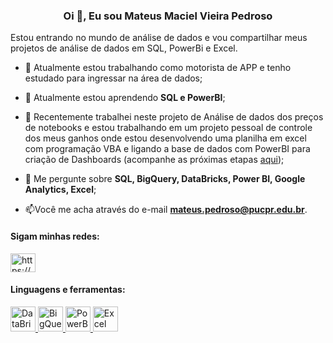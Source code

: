 
<h3 align="center">Oi 👋, Eu sou Mateus Maciel Vieira Pedroso</h3>
Estou entrando no mundo de análise de dados e vou compartilhar meus projetos de análise de dados em SQL, PowerBi e Excel.

- 🔭 Atualmente estou trabalhando como motorista de APP e tenho estudado para ingressar na área de dados;

- 🌱 Atualmente estou aprendendo **SQL e PowerBI**;

- 📝 Recentemente trabalhei neste projeto de Análise de dados dos preços de notebooks e estou trabalhando em um projeto pessoal de controle dos meus ganhos onde estou desenvolvendo uma planilha em excel com programação VBA e ligando a base de dados com PowerBI para criação de Dashboards (acompanhe as próximas etapas <a href="https://trello.com/invite/b/gcObkdHc/ATTI6a90c6c3bdfd06597cbc2bfbb4604225D04E403D/gerenciamento-uber">aqui</a>);

- 💬 Me pergunte sobre **SQL, BigQuery, DataBricks, Power BI, Google Analytics, Excel**;

- 📫Você me acha através do e-mail **mateus.pedroso@pucpr.edu.br**.

<h4 align="left">Sigam minhas redes:</h4>
<p align="left">
  <a href="https://www.linkedin.com/in/mateus-maciel-vieira-pedroso/" target="blank"><img align="center" src="https://raw.githubusercontent.com/rahuldkjain/github-profile-readme-generator/master/src/images/icons/Social/linked-in-alt.svg" alt="https://www.linkedin.com/in/luan-porphirio/" height="30" width="40" /></a>
</p>

<h4 align="left">Linguagens e ferramentas:</h4>
<p align="left"> <a href="https://www.databricks.com/" target="_blank"> <img src="https://static1.squarespace.com/static/5bce4071ab1a620db382773e/5bce45128165f57234c2c11a/5d1a2917423b7e0001433738/1562085564015/databricks.png?format=1500w" alt="DataBricks" width="40" height="40"/> </a>
  <a href="https://cloud.google.com/bigquery?utm_source=google&utm_medium=cpc&utm_campaign=latam-BR-all-pt-dr-SKWS-all-all-trial-e-dr-1605194-LUAC0008678&utm_content=text-ad-none-any-DEV_c-CRE_623298014076-ADGP_Hybrid%20%7C%20SKWS%20-%20EXA%20%7C%20Txt%20~%20Data-Analytics_BigQuery-KWID_43700040482195741-kwd-372661971564&utm_term=KW_bigquery-ST_BigQuery&gclid=CjwKCAjwvdajBhBEEiwAeMh1UzoqlUhM0Et5fgLh8wctL0SRwQlU-MFIdl_Yo9JGvbLGLg9UZYsGjRoC_78QAvD_BwE&gclsrc=aw.ds&hl=pt-br" target="_blank"> <img src="https://cxl.com/wp-content/uploads/2019/10/google-bigquery-logo-1-1024x577.png" alt="BigQuery" width="40" height="40"/> </a> 
  <a href="https://powerbi.microsoft.com/pt-br/" target="_blank"> <img src="https://static.wixstatic.com/media/322cff_c3cd08ea165f4e41bdb604d646554fc5~mv2.png/v1/fit/w_500,h_500,q_90/file.png" alt="PowerBi" width="40" height="40"/> </a> 
  <a href="https://www.microsoft.com/pt-br/microsoft-365/excel" target="_blank"> <img src="https://play-lh.googleusercontent.com/37EzETO6gZyKmCg2kBIFX1e9gkubxZrVa5fHJ6yOaa7VvEShHjKv2RdtwnZt9Sk258s" alt="Excel" width="40" height="40"/> </a> 
</p>


<!--
**MateusM95/MateusM95** is a ✨ _special_ ✨ repository because its `README.md` (this file) appears on your GitHub profile.

Here are some ideas to get you started:

- 🔭 I’m currently working on ...
- 🌱 I’m currently learning ...
- 👯 I’m looking to collaborate on ...
- 🤔 I’m looking for help with ...
- 💬 Ask me about ...
- 📫 How to reach me: ...
- 😄 Pronouns: ...
- ⚡ Fun fact: ...
-->

